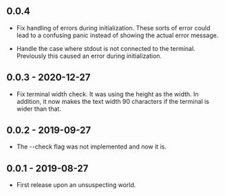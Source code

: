 ## 0.0.4

* Fix handling of errors during initialization. These sorts of error could
  lead to a confusing panic instead of showing the actual error message.
  
* Handle the case where stdout is not connected to the terminal. Previously
  this caused an error during initialization.


## 0.0.3 - 2020-12-27

* Fix terminal width check. It was using the height as the width. In addition,
  it now makes the text width 90 characters if the terminal is wider than
  that.


## 0.0.2 - 2019-09-27

* The --check flag was not implemented and now it is.


## 0.0.1 - 2019-08-27

* First release upon an unsuspecting world.
